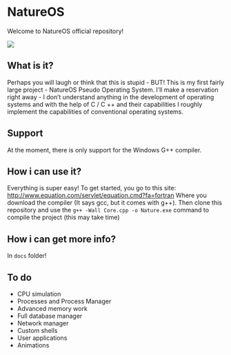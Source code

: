 # NatureOS

Welcome to NatureOS official repository!

<img src="https://github.com/ruletkasuperstar/NatureOS/blob/main/__Sources/shell_preview.png">

## What is it?

Perhaps you will laugh or think that this is stupid - BUT! This is my first fairly large project - NatureOS Pseudo Operating System. I’ll make a reservation right away - I don’t understand anything in the development of operating systems and with the help of C / C ++ and their capabilities I roughly implement the capabilities of conventional operating systems.

## Support

At the moment, there is only support for the Windows G++ compiler.

## How i can use it?

Everything is super easy! To get started, you go to this site: http://www.equation.com/servlet/equation.cmd?fa=fortran Where you download the compiler (It says gcc, but it comes with g++). Then clone this repository and use the `g++ -Wall Core.cpp -o Nature.exe` command to compile the project (this may take time)

## How i can get more info?

In `docs` folder!

## To do

- CPU simulation
- Processes and Process Manager
- Advanced memory work
- Full database manager
- Network manager
- Custom shells
- User applications
- Animations
